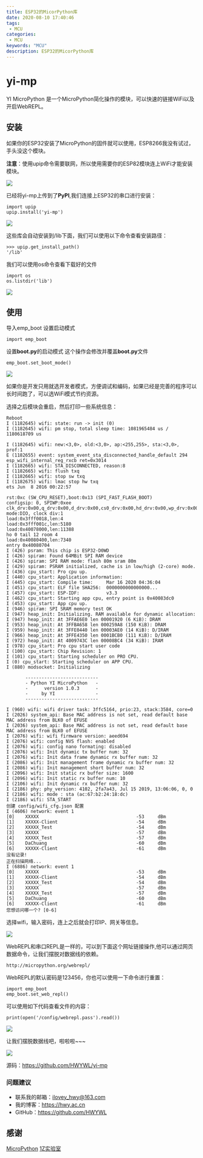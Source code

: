 ```yaml
---
title: ESP32的MicorPython库
date: 2020-08-10 17:40:46
tags: 
 - MCU
categories: 
 - MCU
keywords: "MCU"
description: ESP32的MicorPython库
---
```


# yi-mp
YI MicroPython 是一个MicroPython简化操作的模块，可以快速的链接WiFi以及开启WebREPL。

## 安装
如果你的ESP32安装了MicroPython的固件就可以使用，ESP8266我没有试过，手头没这个模块。

**注意**：使用upip命令需要联网，所以使用需要你的ESP82模块连上WiFi才能安装模块。

![](https://hwy-figure-bed.oss-cn-hangzhou.aliyuncs.com/image/20200807182401.png)

已经将yi-mp上传到了**PyPI**,我们连接上ESP32的串口进行安装：

```
import upip
upip.install('yi-mp')
```

![](https://hwy-figure-bed.oss-cn-hangzhou.aliyuncs.com/image/20206166x1.png)

这些库会自动安装到/lib下面，我们可以使用以下命令查看安装路径：

```
>>> upip.get_install_path()
'/lib'
```

我们可以使用os命令查看下载好的文件

```
import os
os.listdir('lib')
```

![](https://hwy-figure-bed.oss-cn-hangzhou.aliyuncs.com/image/20200807172901.png)

## 使用
导入emp_boot 设置启动模式

```
import emp_boot
```

设置**boot.py**的启动模式 这个操作会修改并覆盖**boot.py**文件

```
emp_boot.set_boot_mode()
```

![](https://hwy-figure-bed.oss-cn-hangzhou.aliyuncs.com/image/20200807172915.png)

如果你是开发只用就选开发者模式，方便调试和编码，如果已经是完善的程序可以长时间跑了，可以选WiFi模式节约资源。

选择之后模块会重启，然后打印一些系统信息：
```
Reboot
I (1182645) wifi: state: run -> init (0)
I (1182645) wifi: pm stop, total sleep time: 1081965484 us / 1180618709 us

I (1182645) wifi: new:<3,0>, old:<3,0>, ap:<255,255>, sta:<3,0>, prof:1
E (1182655) event: system_event_sta_disconnected_handle_default 294 esp_wifi_internal_reg_rxcb ret=0x3014
I (1182665) wifi: STA_DISCONNECTED, reason:8
I (1182665) wifi: flush txq
I (1182665) wifi: stop sw txq
I (1182675) wifi: lmac stop hw txq
ets Jun  8 2016 00:22:57

rst:0xc (SW_CPU_RESET),boot:0x13 (SPI_FAST_FLASH_BOOT)
configsip: 0, SPIWP:0xee
clk_drv:0x00,q_drv:0x00,d_drv:0x00,cs0_drv:0x00,hd_drv:0x00,wp_drv:0x00
mode:DIO, clock div:1
load:0x3fff0018,len:4
load:0x3fff001c,len:5180
load:0x40078000,len:11388
ho 0 tail 12 room 4
load:0x40080400,len:7340
entry 0x40080704
I (426) psram: This chip is ESP32-D0WD
I (426) spiram: Found 64MBit SPI RAM device
I (426) spiram: SPI RAM mode: flash 80m sram 80m
I (429) spiram: PSRAM initialized, cache is in low/high (2-core) mode.
I (436) cpu_start: Pro cpu up.
I (440) cpu_start: Application information:
I (445) cpu_start: Compile time:     Mar 16 2020 04:36:04
I (451) cpu_start: ELF file SHA256:  0000000000000000...
I (457) cpu_start: ESP-IDF:          v3.3
I (462) cpu_start: Starting app cpu, entry point is 0x40083dc0
I (453) cpu_start: App cpu up.
I (946) spiram: SPI SRAM memory test OK
I (947) heap_init: Initializing. RAM available for dynamic allocation:
I (947) heap_init: At 3FFAE6E0 len 00001920 (6 KiB): DRAM
I (953) heap_init: At 3FFBA658 len 000259A8 (150 KiB): DRAM
I (959) heap_init: At 3FFE0440 len 00003AE0 (14 KiB): D/IRAM
I (966) heap_init: At 3FFE4350 len 0001BCB0 (111 KiB): D/IRAM
I (972) heap_init: At 4009743C len 00008BC4 (34 KiB): IRAM
I (978) cpu_start: Pro cpu start user code
I (100) cpu_start: Chip Revision: 1
I (101) cpu_start: Starting scheduler on PRO CPU.
I (0) cpu_start: Starting scheduler on APP CPU.
I (880) modsocket: Initializing

       ---------------------------
       - Python YI MicroPython   -
       -      version 1.0.3      -
       -     by YI               -
       ---------------------------

I (960) wifi: wifi driver task: 3ffc5164, prio:23, stack:3584, core=0
I (2026) system_api: Base MAC address is not set, read default base MAC address from BLK0 of EFUSE
I (2036) system_api: Base MAC address is not set, read default base MAC address from BLK0 of EFUSE
I (2076) wifi: wifi firmware version: aeed694
I (2076) wifi: config NVS flash: enabled
I (2076) wifi: config nano formating: disabled
I (2076) wifi: Init dynamic tx buffer num: 32
I (2076) wifi: Init data frame dynamic rx buffer num: 32
I (2086) wifi: Init management frame dynamic rx buffer num: 32
I (2086) wifi: Init management short buffer num: 32
I (2096) wifi: Init static rx buffer size: 1600
I (2096) wifi: Init static rx buffer num: 10
I (2106) wifi: Init dynamic rx buffer num: 32
I (2186) phy: phy_version: 4102, 2fa7a43, Jul 15 2019, 13:06:06, 0, 0
I (2186) wifi: mode : sta (ac:67:b2:24:18:dc)
I (2186) wifi: STA_START
创建 config/wifi_cfg.json 配置
I (4606) network: event 1
[0]    XXXXX                                    -53     dBm
[1]    XXXXX-Client                             -54     dBm
[2]    XXXXX_Test                               -54     dBm
[3]    XXXXX                                    -57     dBm
[4]    XXXXX_Test                               -57     dBm
[5]    DaChuang                                 -60     dBm
[6]    XXXXX-Client                             -61     dBm
没有记录!
正在扫描网络...
I (6886) network: event 1
[0]    XXXXX                                    -53     dBm
[1]    XXXXX-Client                             -54     dBm
[2]    XXXXX_Test                               -54     dBm
[3]    XXXXX                                    -57     dBm
[4]    XXXXX_Test                               -57     dBm
[5]    DaChuang                                 -60     dBm
[6]    XXXXX-Client                             -61     dBm
您想访问哪一个? [0-6]
```

选择wifi，输入密码，连上之后就会打印IP、网关等信息。

![](https://hwy-figure-bed.oss-cn-hangzhou.aliyuncs.com/image/20200807173726.png)

WebREPL和串口REPL是一样的，可以到下面这个网址链接操作,他可以通过网页数据命令，让我们摆脱对数据线的依赖。

```
http://micropython.org/webrepl/
```

WebREPL的默认密码是123456，你也可以使用一下命令进行重置：

```
import emp_boot
emp_boot.set_web_repl()
```

可以使用如下代码查看文件的内容：

```
print(open('/config/webrepl.pass').read())
```

![](https://hwy-figure-bed.oss-cn-hangzhou.aliyuncs.com/image/20200807182235.png)

让我们摆脱数据线吧，啦啦啦~~~

![](https://hwy-figure-bed.oss-cn-hangzhou.aliyuncs.com/image/20200807182627.png)

源码：https://github.com/HWYWL/yi-mp

### 问题建议

- 联系我的邮箱：ilovey_hwy@163.com
- 我的博客：https://hwy.ac.cn
- GitHub：https://github.com/HWYWL

## 感谢

[MicroPython](http://micropython.org/)
[1Z实验室](http://www.1zlab.com/)